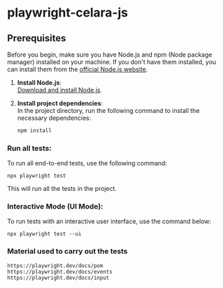 # playwright-celara-js

## Prerequisites

Before you begin, make sure you have Node.js and npm (Node package manager) installed on your machine. If you don't have them installed, you can install them from the [official Node.js website](https://nodejs.org/).

1. **Install Node.js**:  
   [Download and install Node.js](https://nodejs.org/).

2. **Install project dependencies**:  
   In the project directory, run the following command to install the necessary dependencies:

   ```bash
   npm install

### Run all tests:
To run all end-to-end tests, use the following command:
 
```
npx playwright test 
```

This will run all the tests in the project.

### Interactive Mode (UI Mode):
To run tests with an interactive user interface, use the command below:

 ```
npx playwright test --ui
```

### Material used to carry out the tests
 ```
https://playwright.dev/docs/pom
https://playwright.dev/docs/events
https://playwright.dev/docs/input
